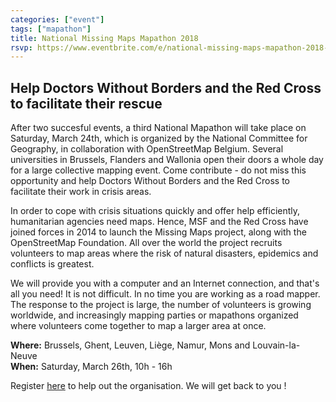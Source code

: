 ```yaml
---
categories: ["event"]
tags: ["mapathon"]
title: National Missing Maps Mapathon 2018
rsvp: https://www.eventbrite.com/e/national-missing-maps-mapathon-2018-tickets-43284758879
---
```


## Help Doctors Without Borders and the Red Cross to facilitate their rescue

After two succesful events, a third National Mapathon will take place on Saturday, March 24th, which is organized by the National Committee for Geography, in collaboration with OpenStreetMap Belgium. Several universities in Brussels, Flanders and Wallonia open their doors a whole day for a large collective mapping event. Come contribute - do not miss this opportunity and help Doctors Without Borders and the Red Cross to facilitate their work in crisis areas.

In order to cope with crisis situations quickly and offer help efficiently, humanitarian agencies need maps. Hence, MSF and the Red Cross have joined forces in 2014 to launch the Missing Maps project, along with the OpenStreetMap Foundation. All over the world the project recruits volunteers to map areas where the risk of natural disasters, epidemics and conflicts is greatest.

We will provide you with a computer and an Internet connection, and that's all you need! It is not difficult. In no time you are working as a road mapper. The response to the project is large, the number of volunteers is growing worldwide, and increasingly mapping parties or mapathons organized where volunteers come together to map a larger area at once.

**Where:** Brussels, Ghent, Leuven, Liège, Namur, Mons and Louvain-la-Neuve  
**When:** Saturday, March 26th, 10h - 16h

Register [here](https://www.meetup.com/OpenStreetMap-Belgium/events/247922954/) to help out the organisation. We will get back to you !
